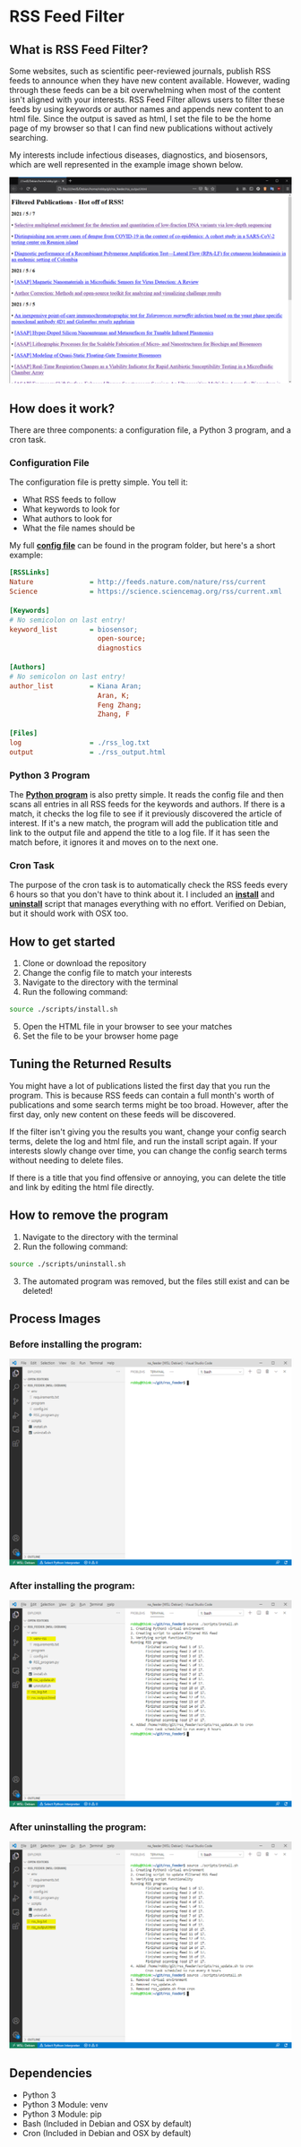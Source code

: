# RSS Feed Filter

## What is RSS Feed Filter?

Some websites, such as scientific peer-reviewed journals, publish RSS feeds to announce when they have new content available. However, wading through these feeds can be a bit overwhelming when most of the content isn't aligned with your interests. RSS Feed Filter allows users to filter these feeds by using keywords or author names and appends new content to an html file. Since the output is saved as html, I set the file to be the home page of my browser so that I can find new publications without actively searching.

My interests include infectious diseases, diagnostics, and biosensors, which are well represented in the example image shown below. 

![Example HTML File](docs/example_rss_output.png)

## How does it work?

There are three components: a configuration file, a Python 3 program, and a cron task.

### Configuration File

The configuration file is pretty simple. You tell it:
* What RSS feeds to follow
* What keywords to look for
* What authors to look for
* What the file names should be

My full [**config file**](program/config.ini) can be found in the program folder, but here's a short example:
```ini
[RSSLinks]
Nature              = http://feeds.nature.com/nature/rss/current
Science             = https://science.sciencemag.org/rss/current.xml

[Keywords]
# No semicolon on last entry!
keyword_list        = biosensor;
                      open-source;
                      diagnostics

[Authors]
# No semicolon on last entry!
author_list         = Kiana Aran;
                      Aran, K;
                      Feng Zhang;
                      Zhang, F

[Files]
log                 = ./rss_log.txt
output              = ./rss_output.html
```

### Python 3 Program

The [**Python program**](program/RSS_program.py) is also pretty simple. It reads the config file and then scans all entries in all RSS feeds for the keywords and authors. If there is a match, it checks the log file to see if it previously discovered the article of interest. If it's a new match, the program will add the publication title and link to the output file and append the title to a log file. If it has seen the match before, it ignores it and moves on to the next one.

### Cron Task

The purpose of the cron task is to automatically check the RSS feeds every 6 hours so that you don't have to think about it. I included an [**install**](scripts/install.sh) and [**uninstall**](scripts/uninstall.sh) script that manages everything with no effort. Verified on Debian, but it should work with OSX too.

## How to get started

1. Clone or download the repository
2. Change the config file to match your interests
3. Navigate to the directory with the terminal
4. Run the following command:
```bash
source ./scripts/install.sh
```
5. Open the HTML file in your browser to see your matches
6. Set the file to be your browser home page

## Tuning the Returned Results
 You might have a lot of publications listed the first day that you run the program. This is because RSS feeds can contain a full month's worth of publications and some search terms might be too broad. However, after the first day, only new content on these feeds will be discovered. 
 
 If the filter isn't giving you the results you want, change your config search terms, delete the log and html file, and run the install script again. If your interests slowly change over time, you can change the config search terms without needing to delete files.

If there is a title that you find offensive or annoying, you can delete the title and link by editing the html file directly.

## How to remove the program
1. Navigate to the directory with the terminal
2. Run the following command:
```bash
source ./scripts/uninstall.sh
```
3. The automated program was removed, but the files still exist and can be deleted!

## Process Images
### Before installing the program:
![](docs/files_before_install.png)

### After installing the program:
![](docs/files_after_install.png)

### After uninstalling the program:
![](docs/files_after_uninstall.png)

## Dependencies

* Python 3
* Python 3 Module: venv
* Python 3 Module: pip
* Bash (Included in Debian and OSX by default)
* Cron (Included in Debian and OSX by default)

